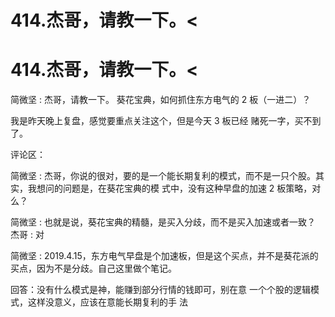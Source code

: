 # 414.杰哥，请教一下。<

# 414.杰哥，请教一下。<

简微坚 : 杰哥，请教一下。 葵花宝典，如何抓住东方电气的 2 板（一进二）？

我是昨天晚上复盘，感觉要重点关注这个，但是今天 3 板已经 赌死一字，买不到了。

评论区：

简微坚 : 杰哥，你说的很对，要的是一个能长期复利的模式，而不是一只个股。其实，我想问的问题是，在葵花宝典的模 式中，没有这种早盘的加速 2 板策略，对么？

简微坚 : 也就是说，葵花宝典的精髓，是买入分歧，而不是买入加速或者一致？ 杰哥 : 对

简微坚 : 2019.4.15，东方电气早盘是个加速板，但是这个买点，并不是葵花派的买点，因为不是分歧。自己这里做个笔记。

回答：没有什么模式是神，能赚到部分行情的钱即可，别在意 一个个股的逻辑模式，这样没意义，应该在意能长期复利的手 法